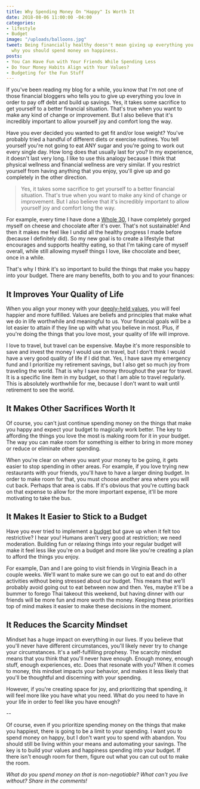 ```yaml
---
title: Why Spending Money On "Happy" Is Worth It
date: 2018-08-06 11:00:00 -04:00
categories:
- lifestyle
- Budget
image: "/uploads/balloons.jpg"
tweet: Being financially healthy doesn't mean giving up everything you love. Here's
  why you should spend money on happiness.
posts:
- You Can Have Fun with Your Friends While Spending Less
- Do Your Money Habits Align with Your Values?
- Budgeting for the Fun Stuff
---
```


If you've been reading my blog for a while, you know that I'm not one of those financial bloggers who tells you to give up everything you love in order to pay off debt and build up savings. Yes, it takes some sacrifice to get yourself to a better financial situation. That's true when you want to make any kind of change or improvement. But I also believe that it's incredibly important to allow yourself joy and comfort long the way.

Have you ever decided you wanted to get fit and/or lose weight? You've probably tried a handful of different diets or exercise routines. You tell yourself you're not going to eat ANY sugar and you're going to work out every single day. How long does that usually last for you? In my experience, it doesn't last very long. I like to use this analogy because I think that physical wellness and financial wellness are very similar. If you restrict yourself from having anything that you enjoy, you'll give up and go completely in the other direction.

> Yes, it takes some sacrifice to get yourself to a better financial situation. That's true when you want to make any kind of change or improvement. But I also believe that it's incredibly important to allow yourself joy and comfort long the way.

For example, every time I have done a [Whole 30](https://whole30.com/), I have completely gorged myself on cheese and chocolate after it's over. That's not sustainable! And then it makes me feel like I undid all the healthy progress I made before (because I definitely did). So my new goal is to create a lifestyle that encourages and supports healthy eating, so that I'm taking care of myself overall, while still allowing myself things I love, like chocolate and beer, once in a while.

That's why I think it's so important to build the things that make you happy into your budget. There are many benefits, both to you and to your finances:

## It Improves Your Quality of Life

When you align your money with your [deeply-held values](https://www.maggiegermano.com/blog/do-your-habits-and-values-align/), you will feel happier and more fulfilled. Values are beliefs and principles that make what we do in life worthwhile and meaningful to us. Your financial goals will be a lot easier to attain if they line up with what you believe in most. Plus, if you're doing the things that you love most, your quality of life will improve.

I love to travel, but travel can be expensive. Maybe it's more responsible to save and invest the money I would use on travel, but I don't think I would have a very good quality of life if I did that. Yes, I have save my emergency fund and I prioritize my retirement savings, but I also get so much joy from traveling the world. That is why I save money throughout the year for travel. It is a specific line item in my budget, so that I am able to travel regularly. This is absolutely worthwhile for me, because I don't want to wait until retirement to see the world.

## It Makes Other Sacrifices Worth It

Of course, you can't just continue spending money on the things that make you happy and expect your budget to magically work better. The key to affording the things you love the most is making room for it in your budget. The way you can make room for something is either to bring in more money or reduce or eliminate other spending.

When you're clear on where you want your money to be going, it gets easier to stop spending in other areas. For example, if you love trying new restaurants with your friends, you'll have to have a larger dining budget. In order to make room for that, you must choose another area where you will cut back. Perhaps that area is cabs. If it's obvious that you're cutting back on that expense to allow for the more important expense, it'll be more motivating to take the bus.

## It Makes It Easier to Stick to a Budget

Have you ever tried to implement a [budget](https://www.maggiegermano.com/blog/how-to-create-a-budget-that-works-for-you/) but gave up when it felt too restrictive? I hear you! Humans aren't very good at restriction; we need moderation. Building fun or relaxing things into your regular budget will make it feel less like you're on a budget and more like you're creating a plan to afford the things you enjoy.

For example, Dan and I are going to visit friends in Virginia Beach in a couple weeks. We'll want to make sure we can go out to eat and do other activities without being stressed about our budget. This means that we'll probably avoid going out to eat between now and then. Yes, maybe it'll be a bummer to forego Thai takeout this weekend, but having dinner with our friends will be more fun and more worth the money. Keeping these priorities top of mind makes it easier to make these decisions in the moment.

## It Reduces the Scarcity Mindset

Mindset has a huge impact on everything in our lives. If you believe that you'll never have different circumstances, you'll likely never try to change your circumstances. It's a self-fulfilling prophesy. The scarcity mindset means that you think that you'll never have enough. Enough money, enough stuff, enough experiences, etc. Does that resonate with you? When it comes to money, this mindset impacts your behavior, and makes it less likely that you'll be thoughtful and discerning with your spending.

However, if you're creating space for joy, and prioritizing that spending, it will feel more like you have what you need. What do you need to have in your life in order to feel like you have enough?

--

Of course, even if you prioritize spending money on the things that make you happiest, there is going to be a limit to your spending. I want you to spend money on happy, but I don't want you to spend with abandon. You should still be living within your means and automating your savings. The key is to build your values and happiness spending into your budget. If there isn't enough room for them, figure out what you can cut out to make the room.

*What do you spend money on that is non-negotiable? What can't you live without? Share in the comments!*  